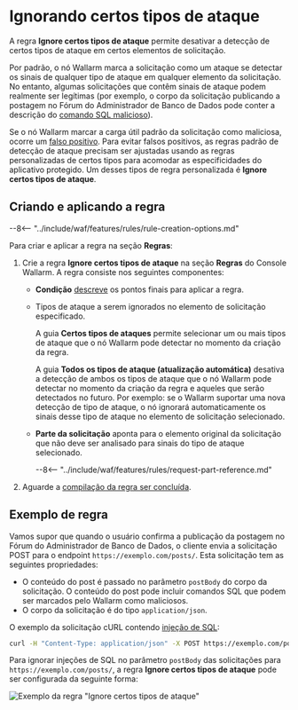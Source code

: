 # Ignorando certos tipos de ataque

A regra **Ignore certos tipos de ataque** permite desativar a detecção de certos tipos de ataque em certos elementos de solicitação.

Por padrão, o nó Wallarm marca a solicitação como um ataque se detectar os sinais de qualquer tipo de ataque em qualquer elemento da solicitação. No entanto, algumas solicitações que contêm sinais de ataque podem realmente ser legítimas (por exemplo, o corpo da solicitação publicando a postagem no Fórum do Administrador de Banco de Dados pode conter a descrição do [comando SQL malicioso](../../attacks-vulns-list.md#sql-injection)).

Se o nó Wallarm marcar a carga útil padrão da solicitação como maliciosa, ocorre um [falso positivo](../../about-wallarm/protecting-against-attacks.md#false-positives). Para evitar falsos positivos, as regras padrão de detecção de ataque precisam ser ajustadas usando as regras personalizadas de certos tipos para acomodar as especificidades do aplicativo protegido. Um desses tipos de regra personalizada é **Ignore certos tipos de ataque**.

## Criando e aplicando a regra

--8<-- "../include/waf/features/rules/rule-creation-options.md"

Para criar e aplicar a regra na seção **Regras**:

1. Crie a regra **Ignore certos tipos de ataque** na seção **Regras** do Console Wallarm. A regra consiste nos seguintes componentes:

      * **Condição** [descreve](add-rule.md#branch-description) os pontos finais para aplicar a regra.
      * Tipos de ataque a serem ignorados no elemento de solicitação especificado.

        A guia **Certos tipos de ataques** permite selecionar um ou mais tipos de ataque que o nó Wallarm pode detectar no momento da criação da regra.

        A guia **Todos os tipos de ataque (atualização automática)** desativa a detecção de ambos os tipos de ataque que o nó Wallarm pode detectar no momento da criação da regra e aqueles que serão detectados no futuro. Por exemplo: se o Wallarm suportar uma nova detecção de tipo de ataque, o nó ignorará automaticamente os sinais desse tipo de ataque no elemento de solicitação selecionado.
      
      * **Parte da solicitação** aponta para o elemento original da solicitação que não deve ser analisado para sinais do tipo de ataque selecionado.

         --8<-- "../include/waf/features/rules/request-part-reference.md"

2. Aguarde a [compilação da regra ser concluída](compiling.md).

## Exemplo de regra

Vamos supor que quando o usuário confirma a publicação da postagem no Fórum do Administrador de Banco de Dados, o cliente envia a solicitação POST para o endpoint `https://exemplo.com/posts/`. Esta solicitação tem as seguintes propriedades:

* O conteúdo do post é passado no parâmetro `postBody` do corpo da solicitação. O conteúdo do post pode incluir comandos SQL que podem ser marcados pelo Wallarm como maliciosos.
* O corpo da solicitação é do tipo `application/json`.

O exemplo da solicitação cURL contendo [injeção de SQL](../../attacks-vulns-list.md#sql-injection):

```bash
curl -H "Content-Type: application/json" -X POST https://exemplo.com/posts -d '{"emailAddress":"johnsmith@exemplo.com", "postHeader":"Injeções de SQL", "postBody":"Meu post descreve a seguinte injeção de SQL: ?id=1%20select%20version();"}'
```

Para ignorar injeções de SQL no parâmetro `postBody` das solicitações para `https://exemplo.com/posts/`, a regra **Ignore certos tipos de ataque** pode ser configurada da seguinte forma:

![Exemplo da regra "Ignore certos tipos de ataque"](../../images/user-guides/rules/ignore-attack-types-rule-example.png)